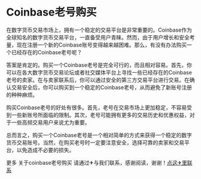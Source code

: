 # Coinbase老号购买

在数字货币交易市场上，拥有一个稳定的交易平台是非常重要的。Coinbase作为全球知名的数字货币交易平台，一直备受用户青睐。然而，由于用户增长和安全考量，现在注册一个新的Coinbase账号变得越来越困难。那么，有没有办法购买一个已经存在的Coinbase老号呢？

答案是肯定的。购买一个Coinbase老号是完全可行的，而且相对容易。首先，你可以在各大数字货币交易论坛或者社交媒体平台上寻找一些已经存在的Coinbase老号的卖家。在与卖家联系后，你可以通过安全的第三方交易平台进行交易。在确认交易安全后，你可以购买到一个稳定的Coinbase老号，从而避免了新账号注册的种种麻烦。

购买Coinbase老号的好处有很多。首先，老号在交易市场上更加稳定，不容易受到一些新账号所面临的限制。其次，老号可能拥有更多的交易历史和优惠权益，对于一些高频交易用户来说尤为重要。

总而言之，购买一个Coinbase老号是一个相对简单的方式来获得一个稳定的数字货币交易账号。当然，在购买老号时一定要注意安全，选择可靠的卖家和交易平台，以免造成不必要的损失。

更多 关于coinbase老号购买 请通过✈与我们联系，感谢阅读，谢谢！[点这✈里联系](https://b.k02.cc)